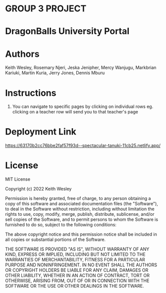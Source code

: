 # GROUP 3 PROJECT

# DragonBalls University Portal

# Authors
Keith Wesley, Rosemary Njeri, Jeska Jenipher, Mercy Wanjugu, Markbrian Kariuki, Martin Kuria, Jerry Jones, Dennis Mburu

# Instructions
1. You can navigate to specific pages by clicking on individual rows eg. clicking on a teacher row will send you to that teacher's page

# Deployment Link
https://63170b2cc76bbe2faf57f93d--spectacular-tanuki-11cb25.netlify.app/

# License

MIT License

Copyright (c) 2022 Keith Wesley

Permission is hereby granted, free of charge, to any person obtaining a copy
of this software and associated documentation files (the "Software"), to deal
in the Software without restriction, including without limitation the rights
to use, copy, modify, merge, publish, distribute, sublicense, and/or sell
copies of the Software, and to permit persons to whom the Software is
furnished to do so, subject to the following conditions:

The above copyright notice and this permission notice shall be included in all
copies or substantial portions of the Software.

THE SOFTWARE IS PROVIDED "AS IS", WITHOUT WARRANTY OF ANY KIND, EXPRESS OR
IMPLIED, INCLUDING BUT NOT LIMITED TO THE WARRANTIES OF MERCHANTABILITY,
FITNESS FOR A PARTICULAR PURPOSE AND NONINFRINGEMENT. IN NO EVENT SHALL THE
AUTHORS OR COPYRIGHT HOLDERS BE LIABLE FOR ANY CLAIM, DAMAGES OR OTHER
LIABILITY, WHETHER IN AN ACTION OF CONTRACT, TORT OR OTHERWISE, ARISING FROM,
OUT OF OR IN CONNECTION WITH THE SOFTWARE OR THE USE OR OTHER DEALINGS IN THE
SOFTWARE.
